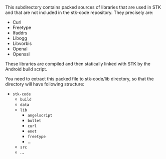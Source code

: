 This subdirectory contains packed sources of libraries that are used in STK and
that are not included in the stk-code repository. They precisely are:

 - Curl
 - Freetype
 - Ifaddrs
 - Libogg
 - Libvorbis
 - Openal
 - Openssl

These libraries are compiled and then statically linked with STK by the Android
build script.

You need to extract this packed file to stk-code/lib directory, so that the
directory will have following structure:

- `stk-code`
  - `build`
  - `data`
  - `lib`
    - `angelscript`
    - `bullet`
    - `curl`
    - `enet`
    - `freetype`
    - ...
  - `src`
  - ...
